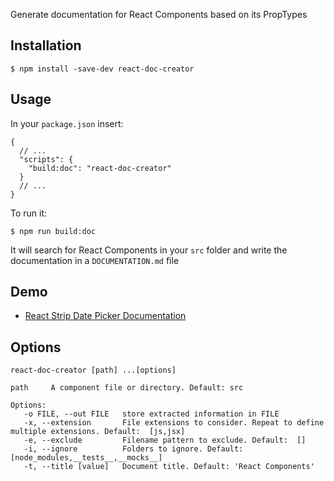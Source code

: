 Generate documentation for React Components based on its PropTypes

## Installation

`$ npm install -save-dev react-doc-creator`

## Usage

In your `package.json` insert:

```
{
  // ...
  "scripts": {
    "build:doc": "react-doc-creator"
  }
  // ...
}
```

To run it:

`$ npm run build:doc`

It will search for React Components in your `src` folder and write the documentation in a `DOCUMENTATION.md` file

## Demo

* [React Strip Date Picker Documentation](https://github.com/crearlink/react-strip-date-picker/blob/develop/DOCUMENTATION.md)

## Options

```
react-doc-creator [path] ...[options]

path     A component file or directory. Default: src

Options:
   -o FILE, --out FILE   store extracted information in FILE
   -x, --extension       File extensions to consider. Repeat to define multiple extensions. Default:  [js,jsx]
   -e, --exclude         Filename pattern to exclude. Default:  []
   -i, --ignore          Folders to ignore. Default:  [node_modules,__tests__,__mocks__]
   -t, --title [value]   Document title. Default: 'React Components'
```
